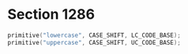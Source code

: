# Section 1286

```c << Put each of TeX's primitives into the hash table >>+=
primitive("lowercase", CASE_SHIFT, LC_CODE_BASE);
primitive("uppercase", CASE_SHIFT, UC_CODE_BASE);
```
